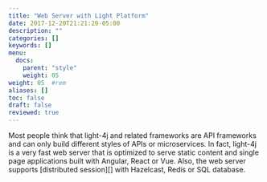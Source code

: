 ```yaml
---
title: "Web Server with Light Platform"
date: 2017-12-20T21:21:20-05:00
description: ""
categories: []
keywords: []
menu:
  docs:
    parent: "style"
    weight: 05
weight: 05	#rem
aliases: []
toc: false
draft: false
reviewed: true
---
```


Most people think that light-4j and related frameworks are API frameworks and can only build different styles of APIs or microservices. In fact, light-4j is a very fast web server that is optimized to serve static content and single page applications built with Angular, React or Vue. Also, the web server supports [distributed session][]  with Hazelcast, Redis or SQL database.

[distributed sessions]: /style/light-session-4j/
